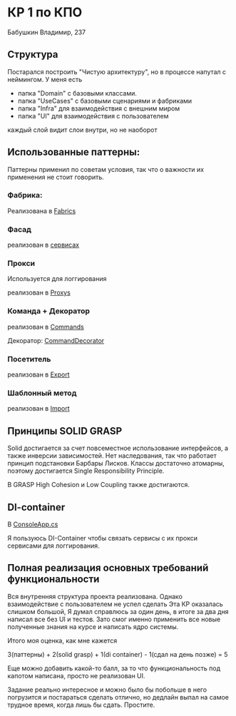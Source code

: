 # КР 1 по КПО 

Бабушкин Владимир, 237

## Структура

Постарался построить "Чистую архитектуру", но в процессе напутал с неймингом. У меня есть 

- папка "Domain" с базовыми классами. 
- папка "UseCases" с базовыми сценариями и фабриками
- папка "Infra" для взаимодействия с внешним миром
- папка "UI" для взаимодействия с пользователем

каждый слой видит слои внутри, но не наоборот

## Использованные паттерны:

Паттерны применил по советам условия, так что о важности их применения не стоит говорить.

### Фабрика:

Реализована в [Fabrics](./HseBank/UseCases/Fabrics/)

### Фасад

реализован в [сервисах](./HseBank/UseCases/Services/)

### Прокси

Используется для логгирования

реализован в [Proxys](./HseBank/Infra/Proxys/)

### Команда + Декоратор

реализован в [Commands](./HseBank/Infra/Commands/)

Декоратор:  [CommandDecorator](./HseBank/Infra/CommandDecorator.cs)

### Посетитель 

реализован в [Export](./HseBank/Infra/Export/)

### Шаблонный метод

реализован в [Import](./HseBank/Infra/Import/)

## Принципы SOLID GRASP

Solid достигается за счет повсеместное использование интерфейсов, а также инверсии зависимостей. Нет наследования, так что работает принцип подстановки Барбары Лисков. Классы достаточно атомарны, поэтому достигается Single Responsibility Principle. 

В GRASP High Cohesion и Low Coupling также достигаются.

## DI-container 

В [ConsoleApp.cs](./HseBank/Ui/ConsoleApp.cs)

Я пользуюсь DI-Container чтобы связать сервисы с их прокси сервисами для логгирования.

##  Полная реализация основных требований функциональности

Вся внутренняя структура проекта реализована. Однако взаимодействие с пользователем не успел сделать
Эта КР оказалась слишком большой, Я думал справлюсь за один день, в итоге за два дня написал все без UI и тестов. Зато смог именно применить все новые полученные знания на курсе и написать ядро системы.

Итого моя оценка, как мне кажется

3(паттерны) + 2(solid grasp) + 1(di container) - 1(сдал на день позже) = 5

Еще можно добавить какой-то балл, за то что функциональность под капотом написана, просто не реализован UI.

Задание реально интересное и можно было бы побольше в него погрузится и постараться сделать отлично, но дедлайн выпал на самое трудное время, когда лишь бы сдать. Простите.



